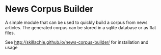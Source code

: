 # News Corpus Builder

A simple module that can be used to quickly build a corpus from news articles. The generated corpus can be stored in a sqlite database or as flat files.

See http://skillachie.github.io/news-corpus-builder/ for installation and usage
